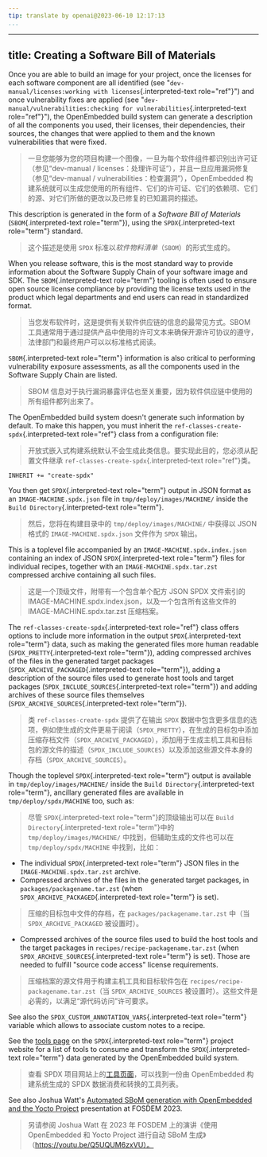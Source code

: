 ```yaml
---
tip: translate by openai@2023-06-10 12:17:13
...
```

---
title: Creating a Software Bill of Materials
--------------------------------------------

Once you are able to build an image for your project, once the licenses for each software component are all identified (see \"`dev-manual/licenses:working with licenses`{.interpreted-text role="ref"}\") and once vulnerability fixes are applied (see \"`dev-manual/vulnerabilities:checking for vulnerabilities`{.interpreted-text role="ref"}\"), the OpenEmbedded build system can generate a description of all the components you used, their licenses, their dependencies, their sources, the changes that were applied to them and the known vulnerabilities that were fixed.

> 一旦您能够为您的项目构建一个图像，一旦为每个软件组件都识别出许可证（参见“dev-manual / licenses：处理许可证”），并且一旦应用漏洞修复（参见“dev-manual / vulnerabilities：检查漏洞”），OpenEmbedded 构建系统就可以生成您使用的所有组件、它们的许可证、它们的依赖项、它们的源、对它们所做的更改以及已修复的已知漏洞的描述。

This description is generated in the form of a *Software Bill of Materials* (`SBOM`{.interpreted-text role="term"}), using the `SPDX`{.interpreted-text role="term"} standard.

> 这个描述是使用 `SPDX` 标准以*软件物料清单*（`SBOM`）的形式生成的。

When you release software, this is the most standard way to provide information about the Software Supply Chain of your software image and SDK. The `SBOM`{.interpreted-text role="term"} tooling is often used to ensure open source license compliance by providing the license texts used in the product which legal departments and end users can read in standardized format.

> 当您发布软件时，这是提供有关软件供应链的信息的最常见方式。SBOM 工具通常用于通过提供产品中使用的许可文本来确保开源许可协议的遵守，法律部门和最终用户可以以标准格式阅读。

`SBOM`{.interpreted-text role="term"} information is also critical to performing vulnerability exposure assessments, as all the components used in the Software Supply Chain are listed.

> SBOM 信息对于执行漏洞暴露评估也至关重要，因为软件供应链中使用的所有组件都列出来了。

The OpenEmbedded build system doesn\'t generate such information by default. To make this happen, you must inherit the `ref-classes-create-spdx`{.interpreted-text role="ref"} class from a configuration file:

> 开放式嵌入式构建系统默认不会生成此类信息。要实现此目的，您必须从配置文件继承 `ref-classes-create-spdx`{.interpreted-text role="ref"}类。

```
INHERIT += "create-spdx"
```

You then get `SPDX`{.interpreted-text role="term"} output in JSON format as an `IMAGE-MACHINE.spdx.json` file in `tmp/deploy/images/MACHINE/` inside the `Build Directory`{.interpreted-text role="term"}.

> 然后，您将在构建目录中的 `tmp/deploy/images/MACHINE/` 中获得以 JSON 格式的 `IMAGE-MACHINE.spdx.json` 文件作为 `SPDX` 输出。

This is a toplevel file accompanied by an `IMAGE-MACHINE.spdx.index.json` containing an index of JSON `SPDX`{.interpreted-text role="term"} files for individual recipes, together with an `IMAGE-MACHINE.spdx.tar.zst` compressed archive containing all such files.

> 这是一个顶级文件，附带有一个包含单个配方 JSON SPDX 文件索引的 IMAGE-MACHINE.spdx.index.json，以及一个包含所有这些文件的 IMAGE-MACHINE.spdx.tar.zst 压缩档案。

The `ref-classes-create-spdx`{.interpreted-text role="ref"} class offers options to include more information in the output `SPDX`{.interpreted-text role="term"} data, such as making the generated files more human readable (`SPDX_PRETTY`{.interpreted-text role="term"}), adding compressed archives of the files in the generated target packages (`SPDX_ARCHIVE_PACKAGED`{.interpreted-text role="term"}), adding a description of the source files used to generate host tools and target packages (`SPDX_INCLUDE_SOURCES`{.interpreted-text role="term"}) and adding archives of these source files themselves (`SPDX_ARCHIVE_SOURCES`{.interpreted-text role="term"}).

> 类 `ref-classes-create-spdx` 提供了在输出 `SPDX` 数据中包含更多信息的选项，例如使生成的文件更易于阅读（`SPDX_PRETTY`），在生成的目标包中添加压缩存档文件（`SPDX_ARCHIVE_PACKAGED`），添加用于生成主机工具和目标包的源文件的描述（`SPDX_INCLUDE_SOURCES`）以及添加这些源文件本身的存档（`SPDX_ARCHIVE_SOURCES`）。

Though the toplevel `SPDX`{.interpreted-text role="term"} output is available in `tmp/deploy/images/MACHINE/` inside the `Build Directory`{.interpreted-text role="term"}, ancillary generated files are available in `tmp/deploy/spdx/MACHINE` too, such as:

> 尽管 `SPDX`{.interpreted-text role="term"}的顶级输出可以在 `Build Directory`{.interpreted-text role="term"}中的 `tmp/deploy/images/MACHINE/` 中找到，但辅助生成的文件也可以在 `tmp/deploy/spdx/MACHINE` 中找到，比如：

- The individual `SPDX`{.interpreted-text role="term"} JSON files in the `IMAGE-MACHINE.spdx.tar.zst` archive.
- Compressed archives of the files in the generated target packages, in `packages/packagename.tar.zst` (when `SPDX_ARCHIVE_PACKAGED`{.interpreted-text role="term"} is set).

> 压缩的目标包中文件的存档，在 `packages/packagename.tar.zst` 中（当 `SPDX_ARCHIVE_PACKAGED` 被设置时）。

- Compressed archives of the source files used to build the host tools and the target packages in `recipes/recipe-packagename.tar.zst` (when `SPDX_ARCHIVE_SOURCES`{.interpreted-text role="term"} is set). Those are needed to fulfill \"source code access\" license requirements.

> 压缩档案的源文件用于构建主机工具和目标软件包在 `recipes/recipe-packagename.tar.zst`（当 `SPDX_ARCHIVE_SOURCES` 被设置时）。这些文件是必需的，以满足“源代码访问”许可要求。

See also the `SPDX_CUSTOM_ANNOTATION_VARS`{.interpreted-text role="term"} variable which allows to associate custom notes to a recipe.

See the [tools page](https://spdx.dev/resources/tools/) on the `SPDX`{.interpreted-text role="term"} project website for a list of tools to consume and transform the `SPDX`{.interpreted-text role="term"} data generated by the OpenEmbedded build system.

> 查看 SPDX 项目网站上的[工具页面](https://spdx.dev/resources/tools/)，可以找到一份由 OpenEmbedded 构建系统生成的 SPDX 数据消费和转换的工具列表。

See also Joshua Watt\'s [Automated SBoM generation with OpenEmbedded and the Yocto Project](https://youtu.be/Q5UQUM6zxVU) presentation at FOSDEM 2023.

> 另请参阅 Joshua Watt 在 2023 年 FOSDEM 上的演讲《使用 OpenEmbedded 和 Yocto Project 进行自动 SBoM 生成》（https://youtu.be/Q5UQUM6zxVU）。
